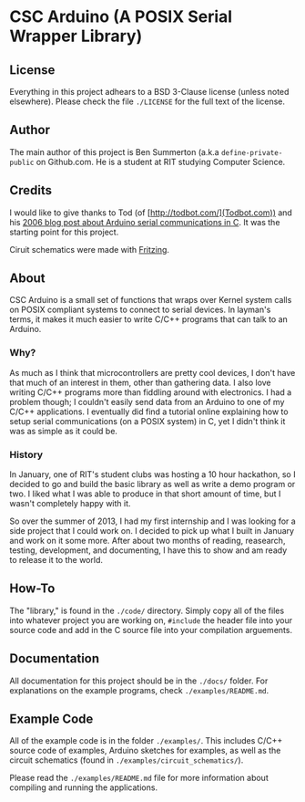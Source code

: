 CSC Arduino (A POSIX Serial Wrapper Library)
============================================


License
-------
Everything in this project adhears to a BSD 3-Clause license (unless noted 
elsewhere).  Please check the file `./LICENSE` for the full text of the license.


Author
------
The main author of this project is Ben Summerton (a.k.a `define-private-public`
on Github.com.  He is a student at RIT studying Computer Science.


Credits
-------
I would like to give thanks to Tod (of [http://todbot.com/](Todbot.com)) and his
[2006 blog post about Arduino serial communications in
C](http://todbot.com/blog/2006/12/06/arduino-serial-c-code-to-talk-to-arduino/).
It was the starting point for this project.

Ciruit schematics were made with [Fritzing](http://fritzing.org/).


About
-----
CSC Arduino is a small set of functions that wraps over Kernel system calls on
POSIX compliant systems to connect to serial devices.  In layman's terms, it
makes it much easier to write C/C++ programs that can talk to an Arduino.

### Why?
As much as I think that microcontrollers are pretty cool devices, I don't have
that much of an interest in them, other than gathering data.  I also love
writing C/C++ programs more than fiddling around with electronics.  I had a
problem though; I couldn't easily send data from an Arduino to one of my C/C++
applications.  I eventually did find a tutorial online explaining how to setup
serial communications (on a POSIX system) in C, yet I didn't think it was as
simple as it could be.


### History
In January, one of RIT's student clubs was hosting a 10 hour hackathon, so I
decided to go and build the basic library as well as write a demo program or
two.  I liked what I was able to produce in that short amount of time, but I
wasn't completely happy with it.

So over the summer of 2013, I had my first internship and I was looking for a
side project that I could work on.  I decided to pick up what I built in January
and work on it some more.  After about two months of reading, reasearch,
testing, development, and documenting, I have this to show and am ready to
release it to the world.


How-To
------
The "library," is found in the `./code/` directory.  Simply copy all of the files into whatever project you are working on, `#include` the header file into your
source code and add in the C source file into your compilation arguements.


Documentation
-------------
All documentation for this project should be in the `./docs/` folder.  For
explanations on the example programs, check `./examples/README.md`.


Example Code
------------
All of the example code is in the folder `./examples/`.  This includes C/C++
source code of examples, Arduino sketches for examples, as well as the circuit
schematics (found in `./examples/circuit_schematics/`).

Please read the `./examples/README.md` file for more information about compiling
and running the applications.


